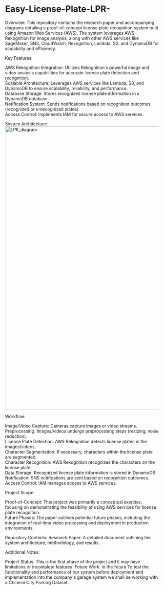 # Easy-License-Plate-LPR-

Overview:
This repository contains the research paper and accompanying diagrams detailing a proof-of-concept license plate recognition system built using Amazon Web Services (AWS). 
The system leverages AWS Rekognition for image analysis, along with other AWS services like SageMaker, SNS, CloudWatch, Rekognition, Lambda, S3, and DynamoDB for scalability and efficiency.

Key Features:

AWS Rekognition Integration: Utilizes Rekognition's powerful image and video analysis capabilities for accurate license plate detection and recognition.<br>
Scalable Architecture: Leverages AWS services like Lambda, S3, and DynamoDB to ensure scalability, reliability, and performance.<br>
Database Storage: Stores recognized license plate information in a DynamoDB database.<br>
Notification System: Sends notifications based on recognition outcomes (recognized or unrecognized plates).<br>
Access Control: Implements IAM for secure access to AWS services.<br>

System Architecture:
<img width="926" alt="LPR_diagram" src="https://github.com/user-attachments/assets/20c010b9-ff11-42af-8df7-640c511c8d23"><br>

Workflow:

Image/Video Capture: Cameras capture images or video streams.<br>
Preprocessing: Images/videos undergo preprocessing steps (resizing, noise reduction).<br>
License Plate Detection: AWS Rekognition detects license plates in the images/videos.<br>
Character Segmentation: If necessary, characters within the license plate are segmented.<br>
Character Recognition: AWS Rekognition recognizes the characters on the license plate.<br>
Data Storage: Recognized license plate information is stored in DynamoDB.<br>
Notification: SNS notifications are sent based on recognition outcomes.<br>
Access Control: IAM manages access to AWS services.<br>

Project Scope:

Proof-of-Concept: This project was primarily a conceptual exercise, focusing on demonstrating the feasibility of using AWS services for license plate recognition.<br>
Future Phases: The paper outlines potential future phases, including the integration of real-time video processing and deployment in production environments.<br>

Repository Contents:
Research Paper: A detailed document outlining the system architecture, methodology, and results.<br>

Additional Notes:

Project Status: This is the first phase of the project and it may have limitations or incomplete features.
Future Work: In the future To test the functionality and performance of our system before deployment and implementation into the company's 
garage system we shall be working with a Chinese City Parking Dataset. 

